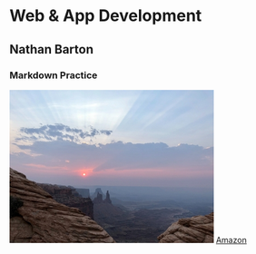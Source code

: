 # Web & App Development
## Nathan Barton
### Markdown Practice
![New Mexico](new_mexico_sm.jpg)
[Amazon](https://www.amazon.com/)
